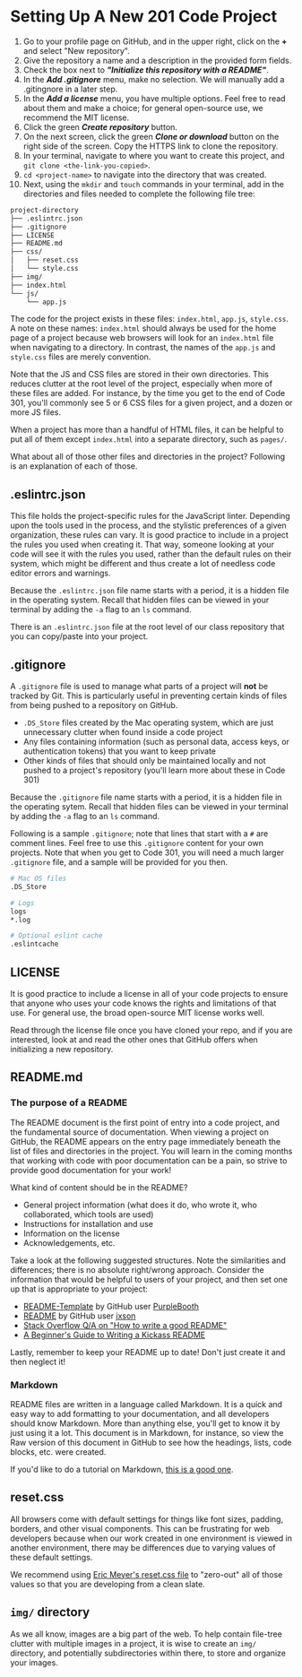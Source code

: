 # Setting Up A New 201 Code Project

1. Go to your profile page on GitHub, and in the upper right, click on the **+** and select "New repository".
1. Give the repository a name and a description in the provided form fields.
1. Check the box next to ***"Initialize this repository with a README"***.
1. In the ***Add .gitignore*** menu, make no selection. We will manually add a .gitingnore in a later step.
1. In the ***Add a license*** menu, you have multiple options. Feel free to read about them and make a choice; for general open-source use, we recommend the MIT license.
1. Click the green ***Create repository*** button.
1. On the next screen, click the green ***Clone or download*** button on the right side of the screen. Copy the HTTPS link to clone the repository.
1. In your terminal, navigate to  where you want to create this project, and `git clone <the-link-you-copied>`.
1. `cd <project-name>` to navigate into the directory that was created.
1. Next, using the `mkdir` and `touch` commands in your terminal, add in the directories and files needed to complete the following file tree:

```sh
project-directory
├── .eslintrc.json
├── .gitignore
├── LICENSE
├── README.md
├── css/
│   ├── reset.css
│   └── style.css
├── img/
├── index.html
└── js/
    └── app.js
```

The code for the project exists in these files: `index.html`, `app.js`, `style.css`. A note on these names: `index.html` should always be used for the home page of a project because web browsers will look for an `index.html` file when navigating to a directory. In contrast, the names of the `app.js` and `style.css` files are merely convention.

Note that the JS and CSS files are stored in their own directories. This reduces clutter at the root level of the project, especially when more of these files are added. For instance, by the time you get to the end of Code 301, you'll commonly see 5 or 6 CSS files for a given project, and a dozen or more JS files.

When a project has more than a handful of HTML files, it can be helpful to put all of them except `index.html` into a separate directory, such as `pages/`.

What about all of those other files and directories in the project? Following is an explanation of each of those.

## .eslintrc.json

This file holds the project-specific rules for the JavaScript linter. Depending upon the tools used in the process, and the stylistic preferences of a given organization, these rules can vary. It is good practice to include in a project the rules you used when creating it. That way, someone looking at your code will see it with the rules you used, rather than the default rules on their system, which might be different and thus create a lot of needless code editor errors and warnings.

Because the `.eslintrc.json` file name starts with a period, it is a hidden file in the operating system. Recall that hidden files can be viewed in your terminal by adding the `-a` flag to an `ls` command.

There is an `.eslintrc.json` file at the root level of our class repository that you can copy/paste into your project.

## .gitignore

A `.gitignore` file is used to manage what parts of a project will **not** be tracked by Git. This is particularly useful in preventing certain kinds of files from being pushed to a repository on GitHub.

- `.DS_Store` files created by the Mac operating system, which are just unnecessary clutter when found inside a code project
- Any files containing information (such as personal data, access keys, or authentication tokens) that you want to keep private
- Other kinds of files that should only be maintained locally and not pushed to a project's repository (you'll learn more about these in Code 301)

Because the `.gitignore` file name starts with a period, it is a hidden file in the operating sytem. Recall that hidden files can be viewed in your terminal by adding the `-a` flag to an `ls` command.

Following is a sample `.gitignore`; note that lines that start with a `#` are comment lines. Feel free to use this `.gitignore` content for your own projects. Note that when you get to Code 301, you will need a much larger `.gitignore` file, and a sample will be provided for you then.

```sh
# Mac OS files
.DS_Store

# Logs
logs
*.log

# Optional eslint cache
.eslintcache
```

## LICENSE

It is good practice to include a license in all of your code projects to ensure that anyone who uses your code knows the rights and limitations of that use. For general use, the broad open-source MIT license works well.

Read through the license file once you have cloned your repo, and if you are interested, look at and read the other ones that GitHub offers when initializing a new repository.

## README.md

### The purpose of a README

The README document is the first point of entry into a code project, and the fundamental source of documentation. When viewing a project on GitHub, the README appears on the entry page immediately beneath the list of files and directories in the project. You will learn in the coming months that working with code with poor documentation can be a pain, so strive to provide good documentation for your work!

What kind of content should be in the README?

- General project information (what does it do, who wrote it, who collaborated, which tools are used)
- Instructions for installation and use
- Information on the license
- Acknowledgements, etc.

Take a look at the following suggested structures. Note the similarities and differences; there is no absolute right/wrong approach. Consider the information that would be helpful to users of your project, and then set one up that is appropriate to your project:

* [README-Template](https://gist.github.com/PurpleBooth/109311bb0361f32d87a2) by GitHub user [PurpleBooth](https://gist.github.com/PurpleBooth)
* [README](https://gist.github.com/jxson/1784669) by GitHub user [jxson](https://gist.github.com/jxson)
* [Stack Overflow Q/A on "How to write a good README"](https://stackoverflow.com/questions/2304863/how-to-write-a-good-readme)
* [A Beginner's Guide to Writing a Kickass README](https://medium.com/@meakaakka/a-beginners-guide-to-writing-a-kickass-readme-7ac01da88ab3)

Lastly, remember to keep your README up to date! Don't just create it and then neglect it!

### Markdown

README files are written in a language called Markdown. It is a quick and easy way to add formatting to your documentation, and all developers should know Markdown. More than anything else, you'll get to know it by just using it a lot. This document is in Markdown, for instance, so view the Raw version of this document in GitHub to see how the headings, lists, code blocks, etc. were created.

If you'd like to do a tutorial on Markdown, [this is a good one](https://www.markdowntutorial.com/).

## reset.css

All browsers come with default settings for things like font sizes, padding, borders, and other visual components. This can be frustrating for web developers because when our work created in one environment is viewed in another environment, there may be differences due to varying values of these default settings.

We recommend using [Eric Meyer's reset.css file](https://meyerweb.com/eric/tools/css/reset/) to "zero-out" all of those values so that you are developing from a clean slate.

## `img/` directory

As we all know, images are a big part of the web. To help contain file-tree clutter with multiple images in a project, it is wise to create an `img/` directory, and potentially subdirectories within there, to store and organize your images.
